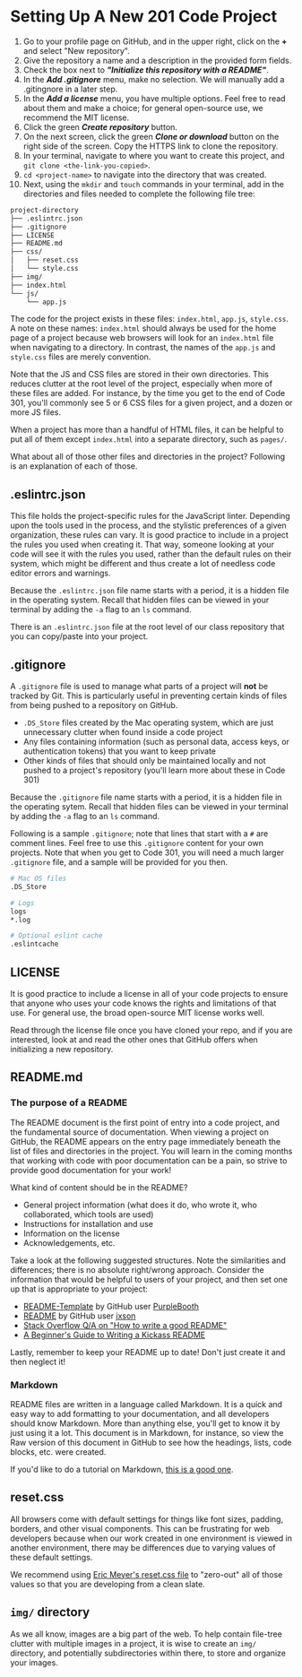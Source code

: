 # Setting Up A New 201 Code Project

1. Go to your profile page on GitHub, and in the upper right, click on the **+** and select "New repository".
1. Give the repository a name and a description in the provided form fields.
1. Check the box next to ***"Initialize this repository with a README"***.
1. In the ***Add .gitignore*** menu, make no selection. We will manually add a .gitingnore in a later step.
1. In the ***Add a license*** menu, you have multiple options. Feel free to read about them and make a choice; for general open-source use, we recommend the MIT license.
1. Click the green ***Create repository*** button.
1. On the next screen, click the green ***Clone or download*** button on the right side of the screen. Copy the HTTPS link to clone the repository.
1. In your terminal, navigate to  where you want to create this project, and `git clone <the-link-you-copied>`.
1. `cd <project-name>` to navigate into the directory that was created.
1. Next, using the `mkdir` and `touch` commands in your terminal, add in the directories and files needed to complete the following file tree:

```sh
project-directory
├── .eslintrc.json
├── .gitignore
├── LICENSE
├── README.md
├── css/
│   ├── reset.css
│   └── style.css
├── img/
├── index.html
└── js/
    └── app.js
```

The code for the project exists in these files: `index.html`, `app.js`, `style.css`. A note on these names: `index.html` should always be used for the home page of a project because web browsers will look for an `index.html` file when navigating to a directory. In contrast, the names of the `app.js` and `style.css` files are merely convention.

Note that the JS and CSS files are stored in their own directories. This reduces clutter at the root level of the project, especially when more of these files are added. For instance, by the time you get to the end of Code 301, you'll commonly see 5 or 6 CSS files for a given project, and a dozen or more JS files.

When a project has more than a handful of HTML files, it can be helpful to put all of them except `index.html` into a separate directory, such as `pages/`.

What about all of those other files and directories in the project? Following is an explanation of each of those.

## .eslintrc.json

This file holds the project-specific rules for the JavaScript linter. Depending upon the tools used in the process, and the stylistic preferences of a given organization, these rules can vary. It is good practice to include in a project the rules you used when creating it. That way, someone looking at your code will see it with the rules you used, rather than the default rules on their system, which might be different and thus create a lot of needless code editor errors and warnings.

Because the `.eslintrc.json` file name starts with a period, it is a hidden file in the operating system. Recall that hidden files can be viewed in your terminal by adding the `-a` flag to an `ls` command.

There is an `.eslintrc.json` file at the root level of our class repository that you can copy/paste into your project.

## .gitignore

A `.gitignore` file is used to manage what parts of a project will **not** be tracked by Git. This is particularly useful in preventing certain kinds of files from being pushed to a repository on GitHub.

- `.DS_Store` files created by the Mac operating system, which are just unnecessary clutter when found inside a code project
- Any files containing information (such as personal data, access keys, or authentication tokens) that you want to keep private
- Other kinds of files that should only be maintained locally and not pushed to a project's repository (you'll learn more about these in Code 301)

Because the `.gitignore` file name starts with a period, it is a hidden file in the operating sytem. Recall that hidden files can be viewed in your terminal by adding the `-a` flag to an `ls` command.

Following is a sample `.gitignore`; note that lines that start with a `#` are comment lines. Feel free to use this `.gitignore` content for your own projects. Note that when you get to Code 301, you will need a much larger `.gitignore` file, and a sample will be provided for you then.

```sh
# Mac OS files
.DS_Store

# Logs
logs
*.log

# Optional eslint cache
.eslintcache
```

## LICENSE

It is good practice to include a license in all of your code projects to ensure that anyone who uses your code knows the rights and limitations of that use. For general use, the broad open-source MIT license works well.

Read through the license file once you have cloned your repo, and if you are interested, look at and read the other ones that GitHub offers when initializing a new repository.

## README.md

### The purpose of a README

The README document is the first point of entry into a code project, and the fundamental source of documentation. When viewing a project on GitHub, the README appears on the entry page immediately beneath the list of files and directories in the project. You will learn in the coming months that working with code with poor documentation can be a pain, so strive to provide good documentation for your work!

What kind of content should be in the README?

- General project information (what does it do, who wrote it, who collaborated, which tools are used)
- Instructions for installation and use
- Information on the license
- Acknowledgements, etc.

Take a look at the following suggested structures. Note the similarities and differences; there is no absolute right/wrong approach. Consider the information that would be helpful to users of your project, and then set one up that is appropriate to your project:

* [README-Template](https://gist.github.com/PurpleBooth/109311bb0361f32d87a2) by GitHub user [PurpleBooth](https://gist.github.com/PurpleBooth)
* [README](https://gist.github.com/jxson/1784669) by GitHub user [jxson](https://gist.github.com/jxson)
* [Stack Overflow Q/A on "How to write a good README"](https://stackoverflow.com/questions/2304863/how-to-write-a-good-readme)
* [A Beginner's Guide to Writing a Kickass README](https://medium.com/@meakaakka/a-beginners-guide-to-writing-a-kickass-readme-7ac01da88ab3)

Lastly, remember to keep your README up to date! Don't just create it and then neglect it!

### Markdown

README files are written in a language called Markdown. It is a quick and easy way to add formatting to your documentation, and all developers should know Markdown. More than anything else, you'll get to know it by just using it a lot. This document is in Markdown, for instance, so view the Raw version of this document in GitHub to see how the headings, lists, code blocks, etc. were created.

If you'd like to do a tutorial on Markdown, [this is a good one](https://www.markdowntutorial.com/).

## reset.css

All browsers come with default settings for things like font sizes, padding, borders, and other visual components. This can be frustrating for web developers because when our work created in one environment is viewed in another environment, there may be differences due to varying values of these default settings.

We recommend using [Eric Meyer's reset.css file](https://meyerweb.com/eric/tools/css/reset/) to "zero-out" all of those values so that you are developing from a clean slate.

## `img/` directory

As we all know, images are a big part of the web. To help contain file-tree clutter with multiple images in a project, it is wise to create an `img/` directory, and potentially subdirectories within there, to store and organize your images.
